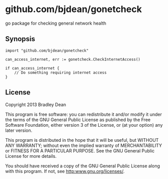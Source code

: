 github.com/bjdean/gonetcheck
============================

go package for checking general network health

Synopsis
--------

	import "github.com/bjdean/gonetcheck"
	
	can_access_internet, err := gonetcheck.CheckInternetAccess()
	
	if can_access_internet {
		// Do something requiring internet access
	}


License
-------

Copyright 2013 Bradley Dean

This program is free software: you can redistribute it and/or modify
it under the terms of the GNU General Public License as published by
the Free Software Foundation, either version 3 of the License, or
(at your option) any later version.

This program is distributed in the hope that it will be useful,
but WITHOUT ANY WARRANTY; without even the implied warranty of
MERCHANTABILITY or FITNESS FOR A PARTICULAR PURPOSE.  See the
GNU General Public License for more details.

You should have received a copy of the GNU General Public License
along with this program.  If not, see <http:www.gnu.org/licenses/>.

